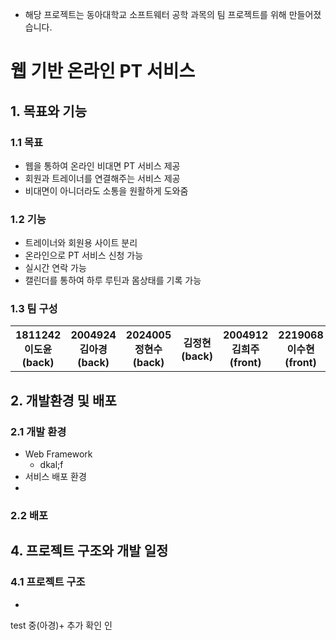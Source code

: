 - 해당 프로젝트는 동아대학교 소프트웨터 공학 과목의 팀 프로젝트를 위해 만들어졌습니다.

# 웹 기반 온라인 PT 서비스
## 1. 목표와 기능
### 1.1 목표 
- 웹을 통하여 온라인 비대면 PT 서비스 제공
- 회원과 트레이너를 연결해주는 서비스 제공
- 비대면이 아니더라도 소통을 원활하게 도와줌

### 1.2 기능
- 트레이너와 회원용 사이트 분리
- 온라인으로 PT 서비스 신청 가능
- 실시간 연락 가능
- 캘린더를 통하여 하루 루틴과 몸상태를 기록 가능

### 1.3 팀 구성
<table>
      <tr>
             <th>1811242 이도윤(back)</th>
             <th>2004924 김아경(back)</th>
             <th>2024005 정현수(back)</th>
             <th>김정현(back)</th>
             <th>2004912 김희주(front)</th>
             <th>2219068 이수현(front)</th>
      </tr>
</table>

## 2. 개발환경 및 배포 
### 2.1 개발 환경 
  - Web Framework
    - dkal;f
  - 서비스 배포 환경
  - 
### 2.2 배포 

## 4. 프로젝트 구조와 개발 일정
### 4.1 프로젝트 구조
- 
test 중(아경)+ 추가 확인
인